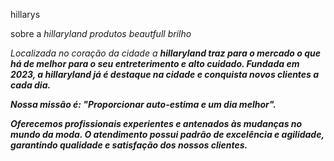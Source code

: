 <!DOCTYPE html>
<html>

<hl>hillarys<hl/>

sobre a <em>hillaryland<em> produtos beautfull brilho

Localizada no coração da cidade a <strong>hillaryland<strong/> traz para o mercado o que há de melhor para o seu entreterimento e alto cuidado. Fundada em 2023, a hillaryland já é destaque na cidade e conquista novos clientes a cada dia.

Nossa missão é: "Proporcionar auto-estima e um dia melhor".

Oferecemos profissionais experientes e antenados às mudanças no mundo da moda. O atendimento possui padrão de excelência e agilidade, garantindo qualidade e satisfação dos nossos clientes.
